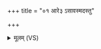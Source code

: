 +++
title = "०१ आरे३ ऽसावस्मदस्तु"

+++
<details><summary>मूलम् (VS)</summary>

आ॒रे॑३ ऽसा॑व॒स्मद॑स्तु हे॒तिर्दे॑वासो असत्। आ॒रे अश्मा॒ यमस्य॑थ ॥
</details>